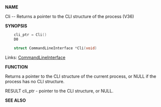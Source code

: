 
**NAME**

Cli -- Returns a pointer to the CLI structure of the process (V36)

**SYNOPSIS**

```c
    cli_ptr = Cli()
    D0

    struct CommandLineInterface *Cli(void)

```
Links: [CommandLineInterface](_OOWX) 

**FUNCTION**

Returns a pointer to the CLI structure of the current process, or NULL
if the process has no CLI structure.

RESULT
cli_ptr - pointer to the CLI structure, or NULL.

**SEE ALSO**


